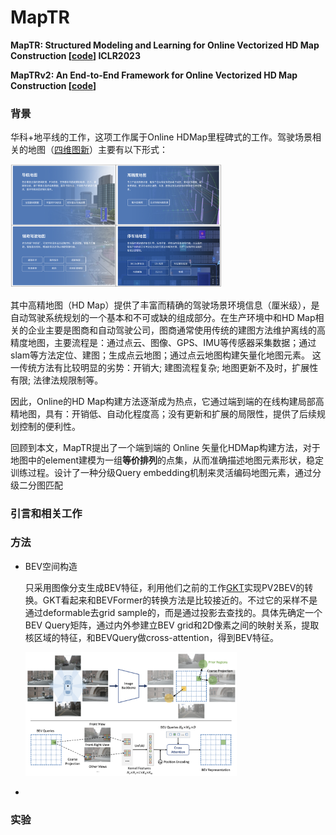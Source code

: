 # MapTR



**MapTR: Structured Modeling and Learning for Online Vectorized HD Map Construction [[code](https://github.com/hustvl/MapTR)] ICLR2023**

**MapTRv2: An End-to-End Framework for Online Vectorized HD Map Construction [[code](https://github.com/hustvl/MapTR/tree/maptrv2)]**

### 背景

华科+地平线的工作，这项工作属于Online HDMap里程碑式的工作。驾驶场景相关的地图（[四维图新](https://www.navinfo.com/map-products)）主要有以下形式：

<img src="MapTR.assets/image-20240913162422233-6215873.png" alt="image-20240913162422233" style="zoom: 33%;" />

其中高精地图（HD Map）提供了丰富而精确的驾驶场景环境信息（厘米级），是自动驾驶系统规划的一个基本和不可或缺的组成部分。在生产环境中和HD Map相关的企业主要是图商和自动驾驶公司，图商通常使用传统的建图方法维护离线的高精度地图，主要流程是：通过点云、图像、GPS、IMU等传感器采集数据；通过slam等方法定位、建图；生成点云地图；通过点云地图构建矢量化地图元素。  这一传统方法有比较明显的劣势：开销大; 建图流程复杂; 地图更新不及时，扩展性有限; 法律法规限制等。

因此，Online的HD Map构建方法逐渐成为热点，它通过端到端的在线构建局部高精地图，具有：开销低、自动化程度高；没有更新和扩展的局限性，提供了后续规划控制的便利性。

回顾到本文，MapTR提出了一个端到端的 Online 矢量化HDMap构建方法，对于地图中的element建模为一组**等价排列**的点集，从而准确描述地图元素形状，稳定训练过程。设计了一种分级Query embedding机制来灵活编码地图元素，通过分级二分图匹配

### 引言和相关工作

### 方法

- BEV空间构造

  只采用图像分支生成BEV特征，利用他们之前的工作[GKT](onenote:#综述调研&section-id={7FE3ADD0-8305-4D29-B47D-77C6C0B28C9C}&page-id={FE1B94E8-E93D-7F43-A5F0-FCBDB6D72C3A}&object-id={9167445D-D207-C242-840A-DA9478A79630}&1D&base-path=https://d.docs.live.net/a8595e7ec3ee51a3/文档/AI4D/HDMap.one)实现PV2BEV的转换。GKT看起来和BEVFormer的转换方法是比较接近的。不过它的采样不是通过deformable去grid sample的，而是通过投影去查找的。具体先确定一个BEV Query矩阵，通过内外参建立BEV grid和2D像素之间的映射关系，提取核区域的特征，和BEVQuery做cross-attention，得到BEV特征。

  <img src="MapTR.assets/image-20240913163220382.png" alt="image-20240913163220382" style="zoom: 33%;" />

* 



### 实验
